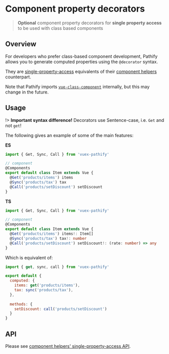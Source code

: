 # Component property decorators

> **Optional** component property decorators for **single property access** to be used with class based components

## Overview

For developers who prefer class-based component development, Pathify allows you to generate computed properties using the `@decorator` syntax.

They are [single-property-access](api/component?id=single-property-access) equivalents of their [component helpers](api/component) counterpart.

Note that Pathify imports [`vue-class-component`](https://github.com/vuejs/vue-class-component) internally, but this may change in the future.

## Usage

!> **Important syntax difference!** Decorators use Sentence-case, i.e. `Get` and not `get`!

The following gives an example of some of the main features:

**ES**

```js
import { Get, Sync, Call } from 'vuex-pathify'

// component
@Components
export default class Item extends Vue {
  @Get('products/items') items
  @Sync('products/tax') tax
  @Call('products/setDiscount') setDiscount
}
```

**TS**

```ts
import { Get, Sync, Call } from 'vuex-pathify'

// component
@Components
export default class Item extends Vue {
  @Get('products/items') items!: Item[]
  @Sync('products/tax') tax!: number
  @Call('products/setDiscount') setDiscount!: (rate: number) => any
}
```

Which is equivalent of:

```js
import { get, sync, call } from 'vuex-pathify'

export default {
  computed: {
    items: get('products/items'),
    tax: sync('products/tax'),
  },
  
  methods: {
    setDiscount: call('products/setDiscount')
  }
}
```

## API

Please see [component helpers' single-property-access API](api/component?id=single-property-access).
